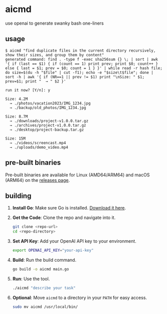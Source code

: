 # aicmd

use openai to generate swanky bash one-liners 

## usage

```
$ aicmd "find duplicate files in the current directory recursively, show their sizes, and group them by content"
generated command: find . -type f -exec sha256sum {} \; | sort | awk '{ if (last == $1) { if (count == 1) print prev; print $0; count++ } else { last = $1; prev = $0; count = 1 } }' | while read -r hash file; do size=$(du -h "$file" | cut -f1); echo -e "$size\t$file"; done | sort -h | awk '{ if (NR==1 || prev != $1) print "\nSize: " $1; prev=$1; print "  → " $2 }'

run it now? [Y/n]: y

Size: 4.2M
  → ./photos/vacation2023/IMG_1234.jpg
  → ./backup/old_photos/IMG_1234.jpg

Size: 8.7M
  → ./downloads/project-v1.0.0.tar.gz
  → ./archives/project-v1.0.0.tar.gz
  → ./desktop/project-backup.tar.gz

Size: 15M
  → ./videos/screencast.mp4
  → ./uploads/demo_video.mp4
```

## pre-built binaries

Pre-built binaries are available for Linux (AMD64/ARM64) and macOS (ARM64) on the [releases page](https://github.com/XanderStrike/aicmd/releases).


## building

1. **Install Go**: Make sure Go is installed. [Download it here](https://go.dev/dl/).

2. **Get the Code**: Clone the repo and navigate into it.

   ```bash
   git clone <repo-url>
   cd <repo-directory>
   ```

3. **Set API Key**: Add your OpenAI API key to your environment.

   ```bash
   export OPENAI_API_KEY="your-api-key"
   ```

4. **Build**: Run the build command.

   ```bash
   go build -o aicmd main.go
   ```

5. **Run**: Use the tool.

   ```bash
   ./aicmd "describe your task"
   ```

6. **Optional**: Move `aicmd` to a directory in your `PATH` for easy access.

   ```bash
   sudo mv aicmd /usr/local/bin/
   ```
